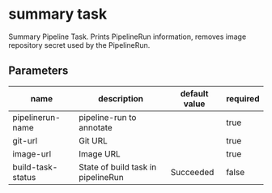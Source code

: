 # summary task

Summary Pipeline Task. Prints PipelineRun information, removes image repository secret used by the PipelineRun.

## Parameters
|name|description|default value|required|
|---|---|---|---|
|pipelinerun-name|pipeline-run to annotate||true|
|git-url|Git URL||true|
|image-url|Image URL||true|
|build-task-status|State of build task in pipelineRun|Succeeded|false|


